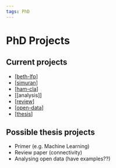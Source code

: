 ```yaml
---
tags: PhD
---
```


# PhD Projects

## Current projects

- [[beth-lfp]]
- [[simuran]]
- [[ham-cla]]
- [[analysis]]
- [[review]]
- [[open-data]]
- [[thesis]]

## Possible thesis projects

- Primer (e.g. Machine Learning)
- Review paper (connectivity)
- Analysing open data (have examples??)

[//begin]: # "Autogenerated link references for markdown compatibility"
[beth-lfp]: beth-lfp "Beth LFP"
[simuran]: simuran "SIMURAN"
[ham-cla]: ham-cla "Ham Claustrum"
[review]: review "Literature review"
[open-data]: open-data "Open Data"
[thesis]: thesis "Thesis"
[//end]: # "Autogenerated link references"